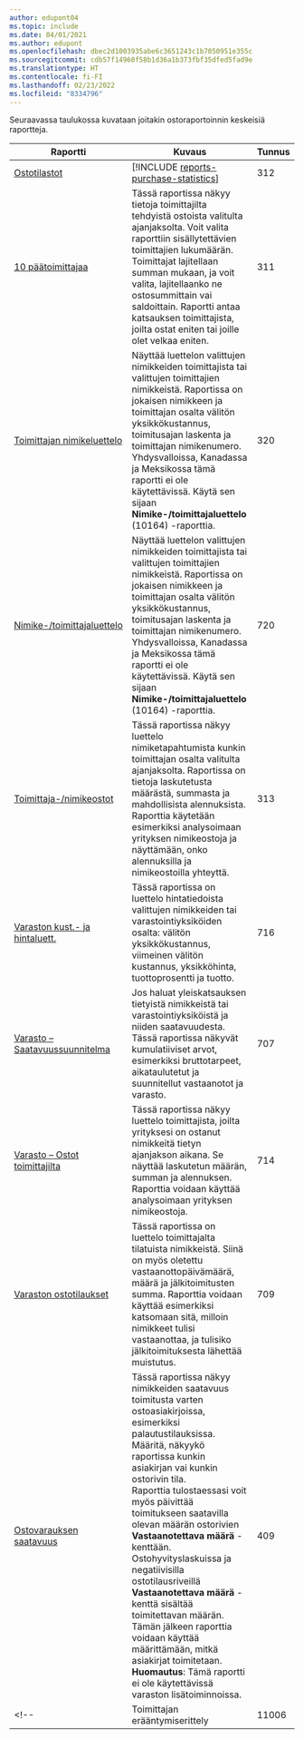 ```yaml
---
author: edupont04
ms.topic: include
ms.date: 04/01/2021
ms.author: edupont
ms.openlocfilehash: dbec2d1003935abe6c3651243c1b7050951e355c
ms.sourcegitcommit: cdb57f14960f58b1d36a1b373fbf35dfed5fad9e
ms.translationtype: HT
ms.contentlocale: fi-FI
ms.lasthandoff: 02/23/2022
ms.locfileid: "8334796"
---
```

Seuraavassa taulukossa kuvataan joitakin ostoraportoinnin keskeisiä raportteja.



| Raportti | Kuvaus | Tunnus | 
|---------|---------|---------|
|[Ostotilastot](https://businesscentral.dynamics.com?report=312)|[!INCLUDE [reports-purchase-statistics](reports-purchase-statistics.md)]|312|
|[10 päätoimittajaa](https://businesscentral.dynamics.com?report=311)|Tässä raportissa näkyy tietoja toimittajilta tehdyistä ostoista valitulta ajanjaksolta. Voit valita raporttiin sisällytettävien toimittajien lukumäärän.<br>Toimittajat lajitellaan summan mukaan, ja voit valita, lajitellaanko ne ostosummittain vai saldoittain. Raportti antaa katsauksen toimittajista, joilta ostat eniten tai joille olet velkaa eniten.|311|
|[Toimittajan nimikeluettelo](https://businesscentral.dynamics.com?report=320)|Näyttää luettelon valittujen nimikkeiden toimittajista tai valittujen toimittajien nimikkeistä. Raportissa on jokaisen nimikkeen ja toimittajan osalta välitön yksikkökustannus, toimitusajan laskenta ja toimittajan nimikenumero.<br>Yhdysvalloissa, Kanadassa ja Meksikossa tämä raportti ei ole käytettävissä. Käytä sen sijaan **Nimike-/toimittajaluettelo** (10164) -raporttia.|320|
|[Nimike-/toimittajaluettelo](https://businesscentral.dynamics.com?report=720)|Näyttää luettelon valittujen nimikkeiden toimittajista tai valittujen toimittajien nimikkeistä. Raportissa on jokaisen nimikkeen ja toimittajan osalta välitön yksikkökustannus, toimitusajan laskenta ja toimittajan nimikenumero.<br>Yhdysvalloissa, Kanadassa ja Meksikossa tämä raportti ei ole käytettävissä. Käytä sen sijaan **Nimike-/toimittajaluettelo** (10164) -raporttia.|720|
|[Toimittaja-/nimikeostot](https://businesscentral.dynamics.com?report=313)|Tässä raportissa näkyy luettelo nimiketapahtumista kunkin toimittajan osalta valitulta ajanjaksolta. Raportissa on tietoja laskutetusta määrästä, summasta ja mahdollisista alennuksista. Raporttia käytetään esimerkiksi analysoimaan yrityksen nimikeostoja ja näyttämään, onko alennuksilla ja nimikeostoilla yhteyttä.|313|
|[Varaston kust.- ja hintaluett.](https://businesscentral.dynamics.com?report=716)|Tässä raportissa on luettelo hintatiedoista valittujen nimikkeiden tai varastointiyksiköiden osalta: välitön yksikkökustannus, viimeinen välitön kustannus, yksikköhinta, tuottoprosentti ja tuotto.|716|
|[Varasto – Saatavuussuunnitelma](https://businesscentral.dynamics.com?report=707)|Jos haluat yleiskatsauksen tietyistä nimikkeistä tai varastointiyksiköistä ja niiden saatavuudesta. Tässä raportissa näkyvät kumulatiiviset arvot, esimerkiksi bruttotarpeet, aikataulutetut ja suunnitellut vastaanotot ja varasto. |707|
|[Varasto – Ostot toimittajilta](https://businesscentral.dynamics.com?report=714)|Tässä raportissa näkyy luettelo toimittajista, joilta yrityksesi on ostanut nimikkeitä tietyn ajanjakson aikana. Se näyttää laskutetun määrän, summan ja alennuksen. Raporttia voidaan käyttää analysoimaan yrityksen nimikeostoja.|714|
|[Varaston ostotilaukset](https://businesscentral.dynamics.com?report=709)|Tässä raportissa on luettelo toimittajalta tilatuista nimikkeistä. Siinä on myös oletettu vastaanottopäivämäärä, määrä ja jälkitoimitusten summa. Raporttia voidaan käyttää esimerkiksi katsomaan sitä, milloin nimikkeet tulisi vastaanottaa, ja tulisiko jälkitoimituksesta lähettää muistutus.|709|
|[Ostovarauksen saatavuus](https://businesscentral.dynamics.com?report=409)|Tässä raportissa näkyy nimikkeiden saatavuus toimitusta varten ostoasiakirjoissa, esimerkiksi palautustilauksissa. Määritä, näkyykö raportissa kunkin asiakirjan vai kunkin ostorivin tila. <br>Raporttia tulostaessasi voit myös päivittää toimitukseen saatavilla olevan määrän ostorivien **Vastaanotettava määrä** -kenttään. Ostohyvityslaskuissa ja negatiivisilla ostotilausriveillä **Vastaanotettava määrä** -kenttä sisältää toimitettavan määrän. Tämän jälkeen raporttia voidaan käyttää määrittämään, mitkä asiakirjat toimitetaan. **Huomautus**: Tämä raportti ei ole käytettävissä varaston lisätoiminnoissa.|409|
<!--|[](https://businesscentral.dynamics.com?report=)Toimittajan erääntymiserittely|11006| Erityistä DACHille: Raportti, jota voi käyttää ostaneen osaston ryhmän johtaja ja kirjanpito-osasto. Tässä on yleiskuvaus maksamattomista toimittajalaskuista sisältäen eräpäivät, valuutat ja rahamäärät. Perusta on avoimet toimittajan kirjanpitotapahtumat.| -->


